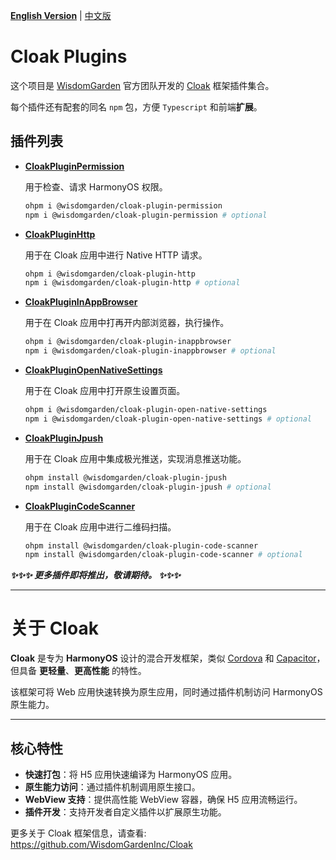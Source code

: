 [**English Version**](./README-EN.md) | [中文版](./README.md)

# Cloak Plugins

这个项目是 [WisdomGarden](https://tronclass.com.cn/) 官方团队开发的 [Cloak](https://github.com/WisdomGardenInc/Cloak) 框架插件集合。

每个插件还有配套的同名 `npm` 包，方便 `Typescript` 和前端**扩展**。

## 插件列表

- **[CloakPluginPermission](./plugins/CloakPluginPermission/README.md)**
  
  用于检查、请求 HarmonyOS 权限。
  
  ```bash
  ohpm i @wisdomgarden/cloak-plugin-permission
  npm i @wisdomgarden/cloak-plugin-permission # optional
  ```

- **[CloakPluginHttp](./plugins/CloakPluginHttp/README.md)**
  
  用于在 Cloak 应用中进行 Native HTTP 请求。

  ```bash
  ohpm i @wisdomgarden/cloak-plugin-http
  npm i @wisdomgarden/cloak-plugin-http # optional
  ```

- **[CloakPluginInAppBrowser](./plugins/CloakPluginInAppBrowser/README.md)**
  
  用于在 Cloak 应用中打再开内部浏览器，执行操作。

  ```bash
  ohpm i @wisdomgarden/cloak-plugin-inappbrowser
  npm i @wisdomgarden/cloak-plugin-inappbrowser # optional
  ```

- **[CloakPluginOpenNativeSettings](https://github.com/WisdomGardenInc/CloakPlugins/blob/master/plugins/CloakPluginOpenNativeSettings/README.md)**

  用于在 Cloak 应用中打开原生设置页面。

  ```bash
  ohpm i @wisdomgarden/cloak-plugin-open-native-settings
  npm i @wisdomgarden/cloak-plugin-open-native-settings # optional
  ```

- **[CloakPluginJpush](https://github.com/WisdomGardenInc/CloakPlugins/blob/master/plugins/CloakPluginJpush/README.md)**

  用于在 Cloak 应用中集成极光推送，实现消息推送功能。

  ```bash
  ohpm install @wisdomgarden/cloak-plugin-jpush
  npm install @wisdomgarden/cloak-plugin-jpush # optional
  ```

- **[CloakPluginCodeScanner](https://github.com/WisdomGardenInc/CloakPlugins/blob/master/plugins/CloakPluginCodeScanner/README.md)**

  用于在 Cloak 应用中进行二维码扫描。

  ```bash
  ohpm install @wisdomgarden/cloak-plugin-code-scanner
  npm install @wisdomgarden/cloak-plugin-code-scanner # optional
  ```

***✨✨✨ 更多插件即将推出，敬请期待。 ✨✨✨***

---

# 关于 **Cloak**

**Cloak** 是专为 **HarmonyOS** 设计的混合开发框架，类似 [Cordova](https://cordova.apache.org/) 和 [Capacitor](https://capacitorjs.com/)，但具备 **更轻量**、**更高性能** 的特性。

该框架可将 Web 应用快速转换为原生应用，同时通过插件机制访问 HarmonyOS 原生能力。

---

## 核心特性

- **快速打包**：将 H5 应用快速编译为 HarmonyOS 应用。
- **原生能力访问**：通过插件机制调用原生接口。
- **WebView 支持**：提供高性能 WebView 容器，确保 H5 应用流畅运行。
- **插件开发**：支持开发者自定义插件以扩展原生功能。

更多关于 Cloak 框架信息，请查看: https://github.com/WisdomGardenInc/Cloak